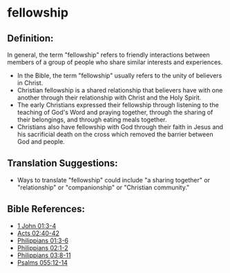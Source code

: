 # fellowship #

## Definition: ##

In general, the term "fellowship" refers to friendly interactions between members of a group of people who share similar interests and experiences.

* In the Bible, the term "fellowship" usually refers to the unity of believers in Christ.
* Christian fellowship is a shared relationship that believers have with one another through their relationship with Christ and the Holy Spirit.
* The early Christians expressed their fellowship through listening to the teaching of God's Word and praying together, through the sharing of their belongings, and through eating meals together.
* Christians also have fellowship with God through their faith in Jesus and his sacrificial death on the cross which removed the barrier between God and people.

## Translation Suggestions: ##

* Ways to translate "fellowship" could include "a sharing together" or  "relationship" or "companionship" or "Christian community."

## Bible References: ##

* [1 John 01:3-4](https://door43.org/en/bible/notes/1jn/01/03)
* [Acts 02:40-42](https://door43.org/en/bible/notes/act/02/40)
* [Philippians 01:3-6](https://door43.org/en/bible/notes/php/01/03)
* [Philippians 02:1-2](https://door43.org/en/bible/notes/php/02/01)
* [Philippians 03:8-11](https://door43.org/en/bible/notes/php/03/08)
* [Psalms 055:12-14](https://door43.org/en/bible/notes/psa/055/012)

